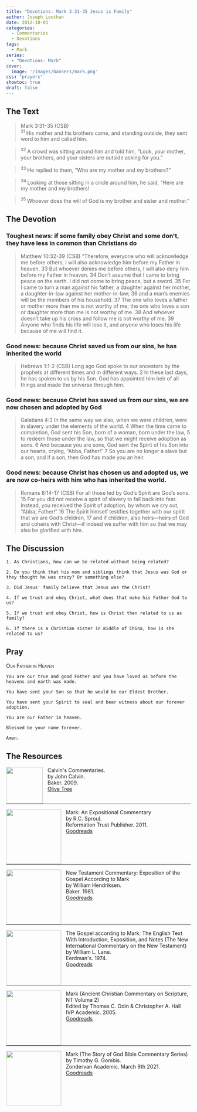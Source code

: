 ```yaml
---
title: "Devotions: Mark 3:31-35 Jesus is Family"
author: Joseph Louthan
date: 2012-10-03
categories:
  - Commentaries
  - Devotions
tags:
  - Mark
series:
  - "Devotions: Mark"
cover:
  image: '/images/banners/mark.png'
css: "prayers"
showtoc: true
draft: false
---
```

## The Text

>Mark 3:31–35 (CSB)  
><sup> 31 </sup> His mother and his brothers came, and standing outside, they sent word to him and called him. 

><sup> 32 </sup> A crowd was sitting around him and told him, “Look, your mother, your brothers, and your sisters are outside asking for you.” 

><sup> 33 </sup> He replied to them, “Who are my mother and my brothers?” 

><sup> 34 </sup> Looking at those sitting in a circle around him, he said, “Here are my mother and my brothers! 

><sup> 35 </sup> Whoever does the will of God is my brother and sister and mother.”

## The Devotion

### Toughest news: if some family obey Christ and some don't, they have less in common than Christians do

>Matthew 10:32-39 (CSB) “Therefore, everyone who will acknowledge me before others, I will also acknowledge him before my Father in heaven. 33 But whoever denies me before others, I will also deny him before my Father in heaven. 34 Don’t assume that I came to bring peace on the earth. I did not come to bring peace, but a sword. 35 For I came to turn
a man against his father,
a daughter against her mother,
a daughter-in-law against her mother-in-law;
36 and a man’s enemies will be
the members of his household.
37 The one who loves a father or mother more than me is not worthy of me; the one who loves a son or daughter more than me is not worthy of me. 38 And whoever doesn’t take up his cross and follow me is not worthy of me. 39 Anyone who finds his life will lose it, and anyone who loses his life because of me will find it.

### Good news: because Christ saved us from our sins, he has inherited the world

>Hebrews 1:1-2 (CSB) Long ago God spoke to our ancestors by the prophets at different times and in different ways. 2 In these last days, he has spoken to us by his Son. God has appointed him heir of all things and made the universe through him.

### Good news: because Christ has saved us from our sins, we are now chosen and adopted by God

>Galatians 4:3 In the same way we also, when we were children, were in slavery under the elements of the world. 4 When the time came to completion, God sent his Son, born of a woman, born under the law, 5 to redeem those under the law, so that we might receive adoption as sons. 6 And because you are sons, God sent the Spirit of his Son into our hearts, crying, “Abba, Father!” 7 So you are no longer a slave but a son, and if a son, then God has made you an heir.

### Good news: because Christ has chosen us and adopted us, we are now co-heirs with him who has inherited the world.

>Romans 8:14-17 (CSB) For all those led by God’s Spirit are God’s sons. 15 For you did not receive a spirit of slavery to fall back into fear. Instead, you received the Spirit of adoption, by whom we cry out, “Abba, Father!” 16 The Spirit himself testifies together with our spirit that we are God’s children, 17 and if children, also heirs—heirs of God and coheirs with Christ—if indeed we suffer with him so that we may also be glorified with him.

## The Discussion

```text
1. As Christians, how can we be related without being related?

2. Do you think that his mom and siblings think that Jesus was God or they thought he was crazy? Or something else?

3. Did Jesus' family believe that Jesus was the Christ?

4. If we trust and obey Christ, what does that make his Father God to us?

5. If we trust and obey Christ, how is Christ then related to us as family?

6. If there is a Christian sister in middle of China, how is she related to us?
```

## Pray

<div style='font-variant: small-caps;'>
Our Father in Heaven
</div>

```text
You are our true and good Father and you have loved us before the heavens and earth was made.

You have sent your Son so that he would be our Eldest Brother.

You have sent your Spirit to seal and bear witness about our forever adoption.

You are our Father in heaven.

Blessed be your name forever.

Amen.
```

<div style="page-break-after: always;"></div>


## The Resources

<p style="clear:both;">

<img src="/images/resources/commentary-calvin-set.png" align="left" width="100" style="padding-right: 10px" />Calvin's Commentaries.  
by John Calvin.  
Baker. 2009.  
[Olive Tree](https://www.olivetree.com/store/product.php?productid=17517)

<p style="clear:both;">

---

<img src="/images/resources/commentary-mark-sproul.jpg" align="left" width="150" style="padding-right: 10px" />Mark: An Expositional Commentary  
by R.C. Sproul.  
Reformation Trust Publisher. 2011.  
[Goodreads](https://www.goodreads.com/book/show/13329901-mark?ac=1&from_search=true&qid=AjPCOwNAXj&rank=1)

<p style="clear:both;">

---

<img src="/images/resources/commentary-mark-hendriksen.jpg" align="left" width="150" style="padding-right: 10px" />New Testament Commentary: Exposition of the Gospel According to Mark  
by William Hendriksen.  
Baker. 1981.  
[Goodreads](https://www.goodreads.com/book/show/2365098.Mark)

<p style="clear:both;">

---

<img src="/images/resources/commentary-mark-lane.jpg" align="left" width="150" style="padding-right: 10px" />The Gospel according to Mark: The English Text With Introduction, Exposition, and Notes (The New International Commentary on the New Testament)  
by William L. Lane.  
Eerdman's. 1974.  
[Goodreads](https://www.goodreads.com/book/show/978619.The_Gospel_of_Mark?from_search=true&from_srp=true&qid=UOUMUiJ7z4&rank=2)

<p style="clear:both;">

---

<img src="/images/resources/commentary-mark-oden.jpg" align="left" width="150" style="padding-right: 10px" />Mark (Ancient Christian Commentary on Scripture, NT Volume 2)  
Edited by Thomas C. Odin & Christopher A. Hall  
IVP Academic. 2005.  
[Goodreads](https://www.goodreads.com/book/show/33015669-mark)

<p style="clear:both;">

---

<img src="/images/resources/commentary-mark-gombis.jpg" align="left" width="150" style="padding-right: 10px" />Mark (The Story of God Bible Commentary Series)  
by Timothy G. Gombis.   
Zondervan Academic. March 9th 2021.  
[Goodreads](https://www.goodreads.com/book/show/54287613-mark)

<p style="clear:both;">
